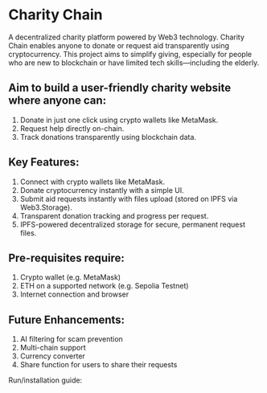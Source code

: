 # Charity Chain

A decentralized charity platform powered by Web3 technology. Charity Chain enables anyone to donate or request aid transparently using cryptocurrency.
This project aims to simplify giving, especially for people who are new to blockchain or have limited tech skills—including the elderly.

## Aim to build a user-friendly charity website where anyone can:
1. Donate in just one click using crypto wallets like MetaMask.
2. Request help directly on-chain.
3. Track donations transparently using blockchain data.

## Key Features:
1. Connect with crypto wallets like MetaMask.
2. Donate cryptocurrency instantly with a simple UI.
3. Submit aid requests instantly with files upload (stored on IPFS via Web3.Storage).
4. Transparent donation tracking and progress per request.
5. IPFS-powered decentralized storage for secure, permanent request files.

## Pre-requisites require:
1. Crypto wallet (e.g. MetaMask)
2. ETH on a supported network (e.g. Sepolia Testnet)
3. Internet connection and browser

## Future Enhancements:
1. AI filtering for scam prevention
2. Multi-chain support
3. Currency converter
4. Share function for users to share their requests

Run/installation guide:
